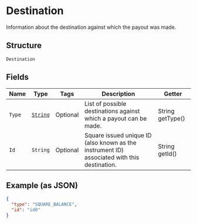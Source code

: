 
# Destination

Information about the destination against which the payout was made.

## Structure

`Destination`

## Fields

| Name | Type | Tags | Description | Getter |
|  --- | --- | --- | --- | --- |
| `Type` | [`String`](../../doc/models/destination-type.md) | Optional | List of possible destinations against which a payout can be made. | String getType() |
| `Id` | `String` | Optional | Square issued unique ID (also known as the instrument ID) associated with this destination. | String getId() |

## Example (as JSON)

```json
{
  "type": "SQUARE_BALANCE",
  "id": "id0"
}
```

